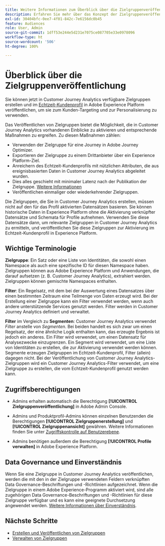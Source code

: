 ```yaml
---
title: Weitere Informationen zum Überblick über die Zielgruppenveröffentlichung in Customer Journey Analytics
description: Erfahren Sie mehr über das Konzept der Zielgruppenveröffentlichung in Customer Journey Analytics
exl-id: 30404bfc-0ee7-4f01-842c-7e6156dc0b45
feature: Audiences
role: User, Admin
source-git-commit: 1dff53e244e5d231e7075ce087705e33e0978096
workflow-type: ht
source-wordcount: '506'
ht-degree: 100%

---
```


# Überblick über die Zielgruppenveröffentlichung

Sie können jetzt in Customer Journey Analytics verfügbare Zielgruppen erstellen und im [Echtzeit-Kundenprofil](https://experienceleague.adobe.com/docs/experience-platform/profile/home.html?lang=de) in Adobe Experience Platform veröffentlichen, um sie zum Kunden-Targeting und zur Personalisierung zu verwenden.

Das Veröffentlichen von Zielgruppen bietet die Möglichkeit, die in Customer Journey Analytics vorhandenen Einblicke zu aktivieren und entsprechende Maßnahmen zu ergreifen. Zu diesen Maßnahmen zählen:

* Verwenden der Zielgruppe für eine Journey in Adobe Journey Optimizer.
* Exportieren der Zielgruppe zu einem Drittanbieter über ein Experience Platform-Ziel.
* Anreichern des Echtzeit-Kundenprofils mit nützlichen Attributen, die aus ereignisbasierten Daten in Customer Journey Analytics abgeleitet wurden.
* Dies alles geschieht mit minimaler Latenz nach der Publikation der Zielgruppe. [Weitere Informationen](https://experienceleague.adobe.com/de/docs/analytics-platform/using/cja-components/audiences/publish#latency)
* Veröffentlichen einmaliger oder wiederkehrender Zielgruppen.

Die Zielgruppen, die Sie in Customer Journey Analytics erstellen, müssen nicht auf den für das Profil aktivierten Datensätzen basieren. Sie können historische Daten in Experience Platform ohne die Aktivierung verknüpfter Datensätze und Schemata für Profile aufnehmen. Verwenden Sie diese Datensätze dann, um relevante Zielgruppen in Customer Journey Analytics zu ermitteln, und veröffentlichen Sie diese Zielgruppen zur Aktivierung im Echtzeit-Kundenprofil in Experience Platform.

## Wichtige Terminologie

**Zielgruppe**: Ein Satz oder eine Liste von Identitäten, die sowohl einen Namespace als auch eine spezifische ID für diesen Namespace haben. Zielgruppen können aus Adobe Experience Platform und Anwendungen, die darauf aufsetzen (z. B. Customer Journey Analytics), extrahiert werden. Zielgruppen können gemischte Namespaces enthalten.

**Filter**: Ein Regelsatz, mit dem bei der Auswertung eines Datensatzes über einen bestimmten Zeitraum eine Teilmenge von Daten erzeugt wird. Bei der Erstellung einer Zielgruppe kann ein Filter verwendet werden, wenn auch andere unterstützende Services genutzt werden. Filter werden in Customer Journey Analytics definiert und verwaltet.

**Filter** im Vergleich zu **Segmenten**: Customer Journey Analytics verwendet *Filter* anstelle von *Segmenten*. Bei beiden handelt es sich zwar um einen Regelsatz, der eine ähnliche Logik enthalten kann, das erzeugte Ergebnis ist jedoch ein anderes. Ein Filter wird verwendet, um einen Datensatz für Analysezwecke einzugrenzen. Ein Segment wird verwendet, um eine Liste von Identitäten zu erstellen, die zur Aktivierung verwendet werden können. Segmente erzeugen Zielgruppen im Echtzeit-Kundenprofil, Filter (allein) dagegen nicht. Bei der Veröffentlichung von Customer Journey Analytics-Zielgruppen wird ein Customer Journey Analytics-Filter verwendet, um eine Zielgruppe zu erstellen, die vom Echtzeit-Kundenprofil genutzt werden kann.

## Zugriffsberechtigungen

* Admins erhalten automatisch die Berechtigung **[!UICONTROL Zielgruppenveröffentlichung]** in Adobe Admin Console.

* Admins und Produktprofil-Admins können einzelnen Benutzenden die Berechtigungen **[!UICONTROL Zielgruppenerstellung]** und **[!UICONTROL Zielgruppenansicht]** gewähren. Weitere Informationen finden Sie unter [Zugriffskontrolle auf Benutzerebene](/help/technotes/access-control.md#user-level-access).

* Admins benötigen außerdem die Berechtigung **[!UICONTROL Profile verwalten]** in Adobe Experience Platform.

## Data Governance und Einverständnis

Wenn Sie eine Zielgruppe in Customer Journey Analytics veröffentlichen, werden die mit den in der Zielgruppe verwendeten Feldern verknüpften Data Governance-Beschriftungen und -Richtlinien aufgezeichnet.  Wenn die Zielgruppe in einem Adobe Experience-Programm aktiviert wird, sind alle zugehörigen Data Governance-Beschriftungen und -Richtlinien für diese Zielgruppe verfügbar und es kann eine geeignete Durchsetzung angewendet werden. [Weitere Informationen über Einverständnis](https://experienceleague.adobe.com/docs/experience-platform/data-governance/policies/user-guide.html?lang=de#consent-policy).

## Nächste Schritte

* [Erstellen und Veröffentlichen von Zielgruppen](/help/components/audiences/publish.md)
* [Verwalten von Zielgruppen](/help/components/audiences/manage.md)
